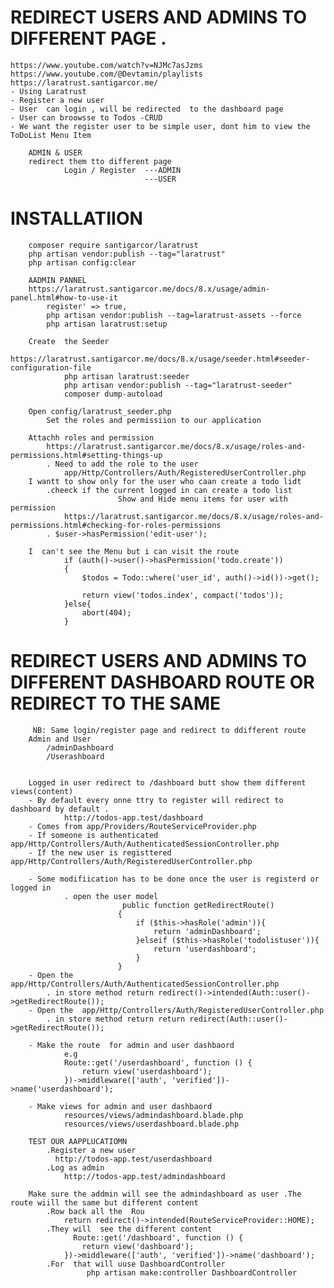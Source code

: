 # REDIRECT USERS AND ADMINS TO  DIFFERENT PAGE .
    https://www.youtube.com/watch?v=NJMc7asJzms
    https://www.youtube.com/@Devtamin/playlists
    https://laratrust.santigarcor.me/
    - Using Laratrust
    - Register a new user
    - User  can login , will be redirected  to the dashboard page
    - User can broowsse to Todos -CRUD
    - We want the register user to be simple user, dont him to view the ToDoList Menu Item

        ADMIN & USER 
        redirect them tto different page
                Login / Register  ---ADMIN 
                                  ---USER
        
# INSTALLATIION
        composer require santigarcor/laratrust
        php artisan vendor:publish --tag="laratrust"
        php artisan config:clear

        AADMIN PANNEL
        https://laratrust.santigarcor.me/docs/8.x/usage/admin-panel.html#how-to-use-it
            register' => true,
            php artisan vendor:publish --tag=laratrust-assets --force
            php artisan laratrust:setup

        Create  the Seeder
            https://laratrust.santigarcor.me/docs/8.x/usage/seeder.html#seeder-configuration-file
                php artisan laratrust:seeder
                php artisan vendor:publish --tag="laratrust-seeder"
                composer dump-autoload

        Open config/laratrust_seeder.php
            Set the roles and permissiion to our application

        Attachh roles and permission
            https://laratrust.santigarcor.me/docs/8.x/usage/roles-and-permissions.html#setting-things-up
            . Need to add the role to the user
                app/Http/Controllers/Auth/RegisteredUserController.php
        I wantt to show only for the user who caan create a todo lidt
            .cheeck if the current logged in can create a todo list
                            Show and Hide menu items for user with permission
                https://laratrust.santigarcor.me/docs/8.x/usage/roles-and-permissions.html#checking-for-roles-permissions
            . $user->hasPermission('edit-user'); 

        I  can't see the Menu but i can visit the route
                if (auth()->user()->hasPermission('todo.create'))
                {
                    $todos = Todo::where('user_id', auth()->id())->get();
        
                    return view('todos.index', compact('todos'));
                }else{
                    abort(404);
                }

# REDIRECT USERS AND ADMINS TO  DIFFERENT DASHBOARD  ROUTE   OR REDIRECT TO THE SAME 
         NB: Same login/register page and redirect to ddifferent route
        Admin and User 
            /adminDashboard
            /Userashboard


        Logged in user redirect to /dashboard butt show them different views(content)
        - By default every onne ttry to register will redirect to dashboard by default .
                http://todos-app.test/dashboard 
        - Comes from app/Providers/RouteServiceProvider.php
        - If someone is authenticated app/Http/Controllers/Auth/AuthenticatedSessionController.php
        - If the new user is registtered app/Http/Controllers/Auth/RegisteredUserController.php

        - Some modifiication has to be done once the user is registerd or logged in
                . open the user model
                             public function getRedirectRoute()
                            {
                                if ($this->hasRole('admin')){
                                    return 'adminDashboard';
                                }elseif ($this->hasRole('todolistuser')){
                                    return 'userdashboard';
                                }
                            }
        - Open the  app/Http/Controllers/Auth/AuthenticatedSessionController.php
            . in store method return redirect()->intended(Auth::user()->getRedirectRoute());
        - Open the  app/Http/Controllers/Auth/RegisteredUserController.php
            . in store method return return redirect(Auth::user()->getRedirectRoute());

        - Make the route  for admin and user dashbaord
                e.g
                Route::get('/userdashboard', function () {
                    return view('userdashboard');
                })->middleware(['auth', 'verified'])->name('userdashboard');

        - Make views for admin and user dashbaord
                resources/views/admindashboard.blade.php
                resources/views/userdashboard.blade.php

        TEST OUR AAPPLUCATIOMN
            .Register a new user
              http://todos-app.test/userdashboard
            .Log as admin 
                http://todos-app.test/admindashboard

        Make sure the addmin will see the admindashboard as user .The route wiill the same but different content
            .Row back all the  Rou
                return redirect()->intended(RouteServiceProvider::HOME);
            .They will  see the different content
                  Route::get('/dashboard', function () {
                    return view('dashboard');
                })->middleware(['auth', 'verified'])->name('dashboard');
            .For  that will uuse DashboardController
                     php artisan make:controller DashboardController
